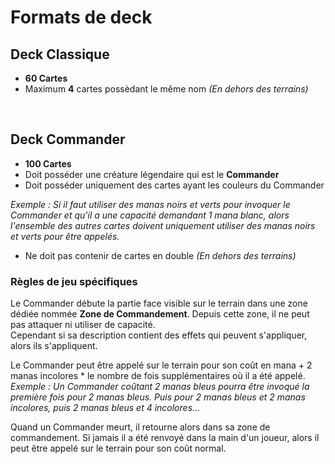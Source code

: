 # Formats de deck

## Deck Classique
* **60 Cartes**
* Maximum **4** cartes possèdant le même nom *(En dehors des terrains)*

<br/>

## Deck Commander
* **100 Cartes**
* Doit posséder une créature légendaire qui est le **Commander**
* Doit posséder uniquement des cartes ayant les couleurs du Commander

*Exemple : Si il faut utiliser des manas noirs et verts pour invoquer le Commander et qu'il a une capacité
demandant 1 mana blanc, alors l'ensemble des autres cartes doivent uniquement utiliser des manas noirs 
et verts pour être appelés.*

* Ne doit pas contenir de cartes en double *(En dehors des terrains)*

### Règles de jeu spécifiques
Le Commander débute la partie face visible sur le terrain dans une zone dédiée nommée **Zone de Commandement**. 
Depuis cette zone, il ne peut pas attaquer ni utiliser de capacité. <br/>
Cependant si sa description contient des effets qui peuvent s'appliquer, alors ils s'appliquent.

Le Commander peut être appelé sur le terrain pour son coût en mana + 2 manas incolores * le nombre de fois 
supplémentaires où il a été appelé. <br/>
*Exemple : Un Commander coûtant 2 manas bleus pourra être invoqué la première fois pour 2 manas bleus. Puis
pour 2 manas bleus et 2 manas incolores, puis 2 manas bleus et 4 incolores...*

Quand un Commander meurt, il retourne alors dans sa zone de commandement. Si jamais il a été renvoyé dans la main 
d'un joueur, alors il peut être appelé sur le terrain pour son coût normal.

